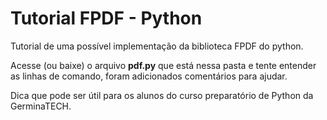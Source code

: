 # Tutorial FPDF - Python

Tutorial de uma possível implementação da biblioteca FPDF do python.

Acesse (ou baixe) o arquivo **pdf.py** que está nessa pasta e tente entender as linhas de comando, foram adicionados comentários para ajudar.

Dica que pode ser útil para os alunos do curso preparatório de Python da GerminaTECH.
